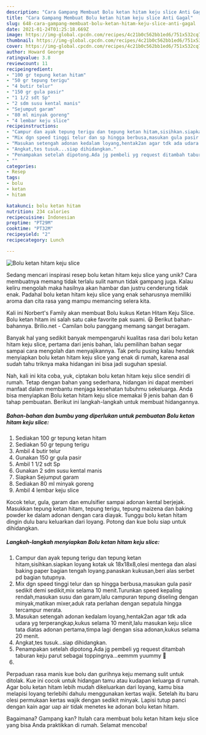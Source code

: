 ```yaml
---
description: "Cara Gampang Membuat Bolu ketan hitam keju slice Anti Gagal"
title: "Cara Gampang Membuat Bolu ketan hitam keju slice Anti Gagal"
slug: 648-cara-gampang-membuat-bolu-ketan-hitam-keju-slice-anti-gagal
date: 2021-01-24T01:25:18.669Z
image: https://img-global.cpcdn.com/recipes/4c21b0c562bb1ed6/751x532cq70/bolu-ketan-hitam-keju-slice-foto-resep-utama.jpg
thumbnail: https://img-global.cpcdn.com/recipes/4c21b0c562bb1ed6/751x532cq70/bolu-ketan-hitam-keju-slice-foto-resep-utama.jpg
cover: https://img-global.cpcdn.com/recipes/4c21b0c562bb1ed6/751x532cq70/bolu-ketan-hitam-keju-slice-foto-resep-utama.jpg
author: Howard George
ratingvalue: 3.8
reviewcount: 11
recipeingredient:
- "100 gr tepung ketan hitam"
- "50 gr tepung terigu"
- "4 butir telur"
- "150 gr gula pasir"
- "1 1/2 sdt Sp"
- "2 sdm susu kental manis"
- "Sejumput garam"
- "80 ml minyak goreng"
- "4 lembar keju slice"
recipeinstructions:
- "Campur dan ayak tepung terigu dan tepung ketan hitam,sisihkan.siapkan loyang kotak uk 18x18x8,olesi mentega dan alasi baking paper bagian tengah loyang.panaskan kukusan,beri alas serbet pd bagian tutupnya."
- "Mix dgn speed tinggi telur dan sp hingga berbusa,masukan gula pasir sedikit demi sedikit,mix selama 10 menit.Turunkan speed kepaling rendah,masukan susu dan garam,lalu campuran tepung diseling dengan minyak,matikan mixer,aduk rata perlahan dengan sepatula hingga tercampur merata."
- "Masukan setengah adonan kedalam loyang,hentak2an agar tdk ada udara yg terperangkap,kukus selama 10 menit,lalu masukan keju slice tata diatas adonan pertama,timpa lagi dengan sisa adonan,kukus selama 20 menit."
- "Angkat,tes tusuk...siap dihidangkan."
- "Penampakan setelah dipotong.Ada jg pembeli yg request ditambah taburan keju parut sebagai toppingnya...eemmm yuummy 🤤"
- ""
categories:
- Resep
tags:
- bolu
- ketan
- hitam

katakunci: bolu ketan hitam 
nutrition: 234 calories
recipecuisine: Indonesian
preptime: "PT29M"
cooktime: "PT32M"
recipeyield: "2"
recipecategory: Lunch

---
```



![Bolu ketan hitam keju slice](https://img-global.cpcdn.com/recipes/4c21b0c562bb1ed6/751x532cq70/bolu-ketan-hitam-keju-slice-foto-resep-utama.jpg)

Sedang mencari inspirasi resep bolu ketan hitam keju slice yang unik? Cara membuatnya memang tidak terlalu sulit namun tidak gampang juga. Kalau keliru mengolah maka hasilnya akan hambar dan justru cenderung tidak enak. Padahal bolu ketan hitam keju slice yang enak seharusnya memiliki aroma dan cita rasa yang mampu memancing selera kita.

Kali ini Norbert&#39;s Family akan membuat Bolu kukus Ketan Hitam Keju Slice. Bolu ketan hitam ini salah satu cake favorite pak suami. 😃 Berikut bahan-bahannya. Brilio.net - Camilan bolu panggang memang sangat beragam.

Banyak hal yang sedikit banyak mempengaruhi kualitas rasa dari bolu ketan hitam keju slice, pertama dari jenis bahan, lalu pemilihan bahan segar sampai cara mengolah dan menyajikannya. Tak perlu pusing kalau hendak menyiapkan bolu ketan hitam keju slice yang enak di rumah, karena asal sudah tahu triknya maka hidangan ini bisa jadi suguhan spesial.


Nah, kali ini kita coba, yuk, ciptakan bolu ketan hitam keju slice sendiri di rumah. Tetap dengan bahan yang sederhana, hidangan ini dapat memberi manfaat dalam membantu menjaga kesehatan tubuhmu sekeluarga. Anda bisa menyiapkan Bolu ketan hitam keju slice memakai 9 jenis bahan dan 6 tahap pembuatan. Berikut ini langkah-langkah untuk membuat hidangannya.

<!--inarticleads1-->

##### Bahan-bahan dan bumbu yang diperlukan untuk pembuatan Bolu ketan hitam keju slice:

1. Sediakan 100 gr tepung ketan hitam
1. Sediakan 50 gr tepung terigu
1. Ambil 4 butir telur
1. Gunakan 150 gr gula pasir
1. Ambil 1 1/2 sdt Sp
1. Gunakan 2 sdm susu kental manis
1. Siapkan Sejumput garam
1. Sediakan 80 ml minyak goreng
1. Ambil 4 lembar keju slice


Kocok telur, gula, garam dan emulsifier sampai adonan kental berjejak. Masukkan tepung ketan hitam, tepung terigu, tepung maizena dan baking powder ke dalam adonan dengan cara diayak. Tunggu bolu ketan hitam dingin dulu baru keluarkan dari loyang. Potong dan kue bolu siap untuk dihidangkan. 

<!--inarticleads2-->

##### Langkah-langkah menyiapkan Bolu ketan hitam keju slice:

1. Campur dan ayak tepung terigu dan tepung ketan hitam,sisihkan.siapkan loyang kotak uk 18x18x8,olesi mentega dan alasi baking paper bagian tengah loyang.panaskan kukusan,beri alas serbet pd bagian tutupnya.
1. Mix dgn speed tinggi telur dan sp hingga berbusa,masukan gula pasir sedikit demi sedikit,mix selama 10 menit.Turunkan speed kepaling rendah,masukan susu dan garam,lalu campuran tepung diseling dengan minyak,matikan mixer,aduk rata perlahan dengan sepatula hingga tercampur merata.
1. Masukan setengah adonan kedalam loyang,hentak2an agar tdk ada udara yg terperangkap,kukus selama 10 menit,lalu masukan keju slice tata diatas adonan pertama,timpa lagi dengan sisa adonan,kukus selama 20 menit.
1. Angkat,tes tusuk...siap dihidangkan.
1. Penampakan setelah dipotong.Ada jg pembeli yg request ditambah taburan keju parut sebagai toppingnya...eemmm yuummy 🤤
1. 


Perpaduan rasa manis kue bolu dan gurihnya keju memang sulit untuk ditolak. Kue ini cocok untuk hidangan tamu atau kudapan keluarga di rumah. Agar bolu ketan hitam lebih mudah dikeluarkan dari loyang, kamu bisa melapisi loyang terlebihi dahulu menggunakan kertas wajik. Setelah itu baru olesi permukaan kertas wajik dengan sedikit minyak. Lapisi tutup panci dengan kain agar uap air tidak menetes ke adonan bolu ketan hitam. 

Bagaimana? Gampang kan? Itulah cara membuat bolu ketan hitam keju slice yang bisa Anda praktikkan di rumah. Selamat mencoba!
